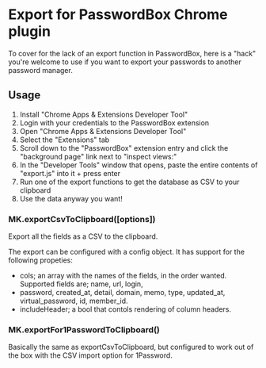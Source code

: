# Export for PasswordBox Chrome plugin
To cover for the lack of an export function in PasswordBox, here is a "hack" you're welcome to use if you want to export your passwords to another password manager.

## Usage
1. Install "Chrome Apps & Extensions Developer Tool"
2. Login with your credentials to the PasswordBox extension
3. Open "Chrome Apps & Extensions Developer Tool"
4. Select the "Extensions" tab
5. Scroll down to the "PasswordBox" extension entry and click the "background page" link next to "inspect views:"
6. In the "Developer Tools" window that opens, paste the entire contents of "export.js" into it + press enter
7. Run one of the export functions to get the database as CSV to your clipboard
8. Use the data anyway you want!

### MK.exportCsvToClipboard([options])

Export all the fields as a CSV to the clipboard.

The export can be configured with a config object. It has support for the following propeties:
  - cols; an array with the names of the fields, in the order wanted. Supported fields are; name, url, login,
  - password, created_at, detail, domain, memo, type, updated_at, virtual_password, id, member_id.
  - includeHeader; a bool that contols rendering of column headers.

### MK.exportFor1PasswordToClipboard()

Basically the same as exportCsvToClipboard, but configured to work out of the box with the CSV import option for 1Password.
